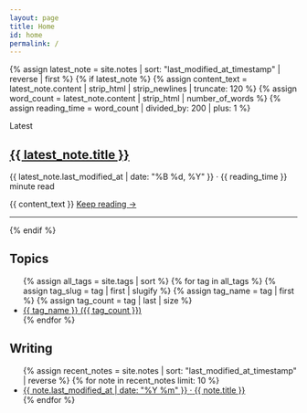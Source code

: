 ```yaml
---
layout: page
title: Home
id: home
permalink: /
---
```

{% assign latest_note = site.notes | sort: "last_modified_at_timestamp" | reverse | first %}
{% if latest_note %}
  {% assign content_text = latest_note.content | strip_html | strip_newlines | truncate: 120 %}
  {% assign word_count = latest_note.content | strip_html | number_of_words %}
  {% assign reading_time = word_count | divided_by: 200 | plus: 1 %}

  <div class="latest-section">
    <div class="latest-label">Latest</div>
    <a href="{{ site.baseurl }}{{ latest_note.url }}" class="latest-title-link">
      <h2 class="latest-title">{{ latest_note.title }}</h2>
    </a>
    <div class="latest-meta">
      <span class="latest-date">{{ latest_note.last_modified_at | date: "%B %d, %Y" }}</span>
      <span class="latest-separator">·</span>
      <span class="latest-reading-time">{{ reading_time }} minute read</span>
    </div>
    <p class="latest-preview">{{ content_text }} <a href="{{ site.baseurl }}{{ latest_note.url }}" class="read-more">Keep reading →</a></p>
    <hr>
  </div>
{% endif %}
<h2 id="topics">Topics</h2>
<div class="topics-section">
  <ul class="topics-list">
    {% assign all_tags = site.tags | sort %}
    {% for tag in all_tags %}
      {% assign tag_slug = tag | first | slugify %}
      {% assign tag_name = tag | first %}
      {% assign tag_count = tag | last | size %}
      <li class="topic-item">
        <a href="{{ site.baseurl }}/tags/{{ tag_slug }}/" class="topic-link">
          <span class="topic-name">{{ tag_name }}</span>
          <span class="topic-count">({{ tag_count }})</span>
        </a>
      </li>
    {% endfor %}
  </ul>
</div>

<h2 id="writing">Writing</h2>
  <ul>
    {% assign recent_notes = site.notes | sort: "last_modified_at_timestamp" | reverse %}
    {% for note in recent_notes limit: 10 %}
    <li>
      <a class="internal-link" href="{{ site.baseurl }}{{ note.url }}">
        <span class="article-date">{{ note.last_modified_at | date: "%Y %m" }}</span>
        <span class="article-separator">·</span>
        <span class="article-title">{{ note.title }}</span>
      </a>
    </li>
    {% endfor %}
  </ul>

